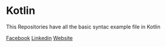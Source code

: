 <h1> Kotlin </h1>
This Repositories have all the basic syntac example file  in Kotlin

<a href="https://www.facebook.com/profile.php?id=100008284276018&lst=100008284276018%3A100008284276018%3A1570073715&sk=photos">Facebook</a>
<a href ="https://www.linkedin.com/in/ruwan-bandara-635b15163/">Linkedin</a>
<a href ="https://ruwanbandara.github.io/personal_web_site/#">Website</a>

